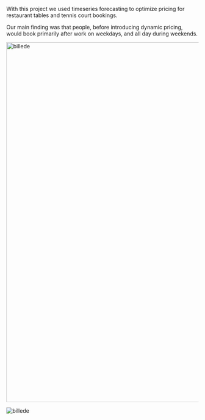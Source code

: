 With this project we used timeseries forecasting to optimize pricing for restaurant tables and tennis court bookings.

Our main finding was that people, before introducing dynamic pricing, would book primarily after work on weekdays, and all day during weekends.

<img width="942" alt="billede" src="https://github.com/user-attachments/assets/24485d19-6c47-486b-8e9e-06bec6267ec7" />

![billede](https://github.com/user-attachments/assets/542b55b7-c4c2-4f3a-8ebb-eddeb874afca)

